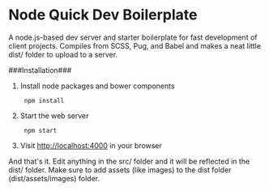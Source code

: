 Node Quick Dev Boilerplate 
============
A node.js-based dev server and starter boilerplate for fast development of client projects. Compiles from SCSS, Pug, and Babel and makes a neat little dist/ folder to upload to a server.

###Installation###

1. Install node packages and bower components

		npm install

2. Start the web server

        npm start

3. Visit [http://localhost:4000](http://localhost:4000) in your browser

And that's it.  Edit anything in the src/ folder and it will be reflected in the dist/ folder.  Make sure to add assets (like images) to the dist folder (dist/assets/images) folder.